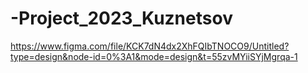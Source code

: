 # -Project_2023_Kuznetsov
https://www.figma.com/file/KCK7dN4dx2XhFQIbTNOCO9/Untitled?type=design&node-id=0%3A1&mode=design&t=55zvMYiiSYjMgrqa-1
